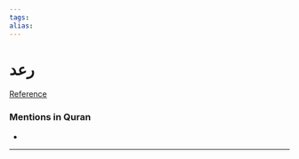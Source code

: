 ```yaml
---
tags: 
alias: 
---
```


# رعد

[Reference](https://corpus.quran.com/concept.jsp?id=thunder)

### Mentions in Quran
- 

---

